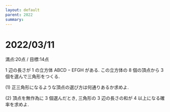 ```yaml
---
layout: default
parent: 2022
summary: 
---
```


# 2022/03/11

満点:20点 / 目標:14点

$1$ 辺の長さが $1$ の立方体 $\mathrm{ABCD-EFGH}$ がある. この立方体の $8$ 個の頂点から $3$ 個を選んで三角形をつくる.

(1) 正三角形になるような頂点の選び方は何通りあるか求めよ.

(2) 頂点を無作為に $3$ 個選んだとき, 三角形の $3$ 辺の長さの和が $4$ 以上になる確率を求めよ.
